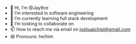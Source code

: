 - 👋 Hi, I’m @Jay9ce
- 👀 I’m interested in software engineering
- 🌱 I’m currently learning full stack development
- 💞️ I’m looking to collaborate on 
- 📫 How to reach me via email on joshuaichipi@gmail.com
- 😄 Pronouns: he/him
  

<!---
Jay9ce/Jay9ce is a ✨ special ✨ repository because its `README.md` (this file) appears on your GitHub profile.
You can click the Preview link to take a look at your changes.
--->
